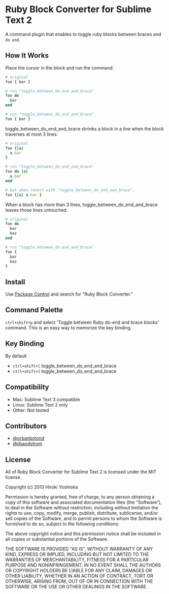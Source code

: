 Ruby Block Converter for Sublime Text 2
==============================
A command plugin that enables to toggle ruby blocks between braces and `do end`.

How It Works
--------------
Place the cursor in the block and run the command:

```ruby
# original
foo { bar }

# run "toggle_between_do_end_and_brace"
foo do
  bar
end

# run "toggle_between_do_end_and_brace"
foo { bar }
```

toggle_between_do_end_and_brace shrinks a block in a line when the block traverses at most 3 lines.

```ruby
# original
foo {|a|
  a.bar
}

# run "toggle_between_do_end_and_brace"
foo do |a|
  a.bar
end

# but when revert with "toggle_between_do_end_and_brace",
foo {|a| a.bar }
```

When a block has more than 3 lines, toggle_between_do_end_and_brace leaves those lines untouched.

```ruby
# original
foo do
  bar
  baz
end

# run "toggle_between_do_end_and_brace"
foo {
  bar
  baz
}
```

Install
-------
Use [Package Control](http://wbond.net/sublime_packages/package_control) and search for "Ruby Block Converter."

Command Palette
---------------
`ctrl+shift+p` and select 'Toggle between Ruby do-end and brace blocks' command. This is an easy way to memorize the key binding.

Key Binding
-----------
By default

 - `ctrl+shift+[` toggle_between_do_end_and_brace
 - `ctrl+shift+]` toggle_between_do_end_and_brace

Compatibility
-------------
- Mac: Sublime Text 3 compatible
- Linux: Sublime Text 2 only
- Other: Not tested

Contributors
------------
- [@orbanbotond](https://github.com/orbanbotond)
- [@dsandstrom](https://github.com/dsandstrom)

License
-------
All of Ruby Block Converter for Sublime Text 2 is licensed under the MIT license.

Copyright (c) 2013 Hiroki Yoshioka

Permission is hereby granted, free of charge, to any person obtaining a copy of this software and associated documentation files (the "Software"), to deal in the Software without restriction, including without limitation the rights to use, copy, modify, merge, publish, distribute, sublicense, and/or sell copies of the Software, and to permit persons to whom the Software is furnished to do so, subject to the following conditions:

The above copyright notice and this permission notice shall be included in all copies or substantial portions of the Software.

THE SOFTWARE IS PROVIDED "AS IS", WITHOUT WARRANTY OF ANY KIND, EXPRESS OR IMPLIED, INCLUDING BUT NOT LIMITED TO THE WARRANTIES OF MERCHANTABILITY, FITNESS FOR A PARTICULAR PURPOSE AND NONINFRINGEMENT. IN NO EVENT SHALL THE AUTHORS OR COPYRIGHT HOLDERS BE LIABLE FOR ANY CLAIM, DAMAGES OR OTHER LIABILITY, WHETHER IN AN ACTION OF CONTRACT, TORT OR OTHERWISE, ARISING FROM, OUT OF OR IN CONNECTION WITH THE SOFTWARE OR THE USE OR OTHER DEALINGS IN THE SOFTWARE.
